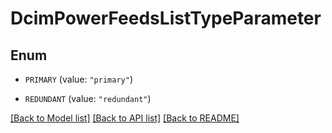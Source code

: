 # DcimPowerFeedsListTypeParameter

## Enum


* `PRIMARY` (value: `"primary"`)

* `REDUNDANT` (value: `"redundant"`)


[[Back to Model list]](../README.md#documentation-for-models) [[Back to API list]](../README.md#documentation-for-api-endpoints) [[Back to README]](../README.md)


